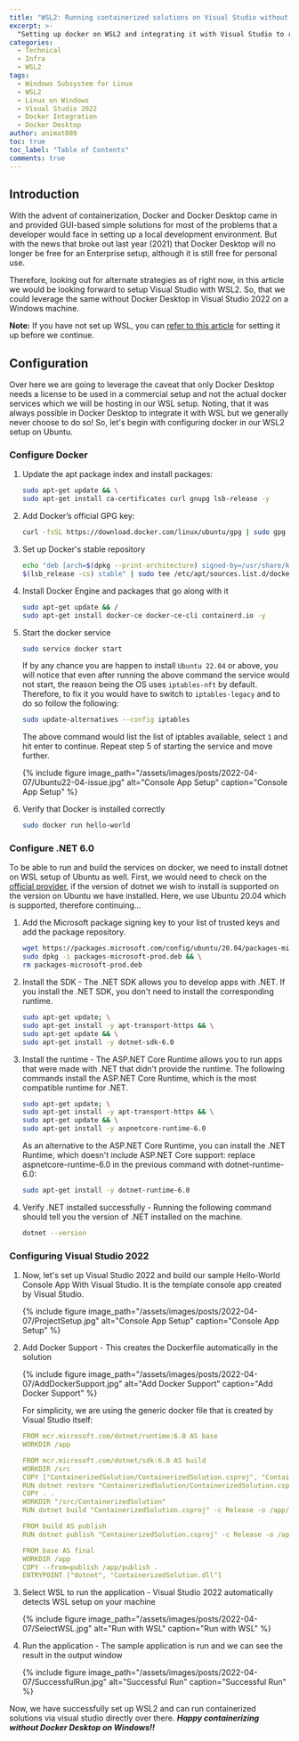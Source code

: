 ```yaml
---
title: "WSL2: Running containerized solutions on Visual Studio without Docker Desktop"
excerpt: >-
  "Setting up docker on WSL2 and integrating it with Visual Studio to run and debug the containerized applications"
categories:
  - Technical
  - Infra
  - WSL2
tags:
  - Windows Subsystem for Linux
  - WSL2
  - Linux on Windows
  - Visual Studio 2022
  - Docker Integration
  - Docker Desktop
author: animat089
toc: true
toc_label: "Table of Contents"
comments: true
---
```


## Introduction

With the advent of containerization, Docker and Docker Desktop came in and provided GUI-based simple solutions for most of the problems that a developer would face in setting up a local development environment. But with the news that broke out last year (2021) that Docker Desktop will no longer be free for an Enterprise setup, although it is still free for personal use.

Therefore, looking out for alternate strategies as of right now, in this article we would be looking forward to setup Visual Studio with WSL2. So, that we could leverage the same without Docker Desktop in Visual Studio 2022 on a Windows machine.

**Note:** If you have not set up WSL, you can [refer to this article](../wsl2-installation-windows/) for setting it up before we continue.

## Configuration

Over here we are going to leverage the caveat that only Docker Desktop needs a license to be used in a commercial setup and not the actual docker services which we will be hosting in our WSL setup. Noting, that it was always possible in Docker Desktop to integrate it with WSL but we generally never choose to do so! So, let's begin with configuring docker in our WSL2 setup on Ubuntu.

### Configure Docker

1. Update the apt package index and install packages:

    ```bash
    sudo apt-get update && \
    sudo apt-get install ca-certificates curl gnupg lsb-release -y
    ```

2. Add Docker’s official GPG key:

    ```bash
    curl -fsSL https://download.docker.com/linux/ubuntu/gpg | sudo gpg --dearmor -o /usr/share/keyrings/docker-archive-keyring.gpg
    ```

3. Set up Docker's stable repository

    ```bash
    echo "deb [arch=$(dpkg --print-architecture) signed-by=/usr/share/keyrings/docker-archive-keyring.gpg] https://download.docker.com/linux/ubuntu \
    $(lsb_release -cs) stable" | sudo tee /etc/apt/sources.list.d/docker.list > /dev/null
    ```

4. Install Docker Engine and packages that go along with it

    ```bash
    sudo apt-get update && /
    sudo apt-get install docker-ce docker-ce-cli containerd.io -y
    ```

5. Start the docker service

    ```bash
    sudo service docker start
    ```
    
    If by any chance you are happen to install `Ubuntu 22.04` or above, you will notice that even after running the above command the service would not start, the reason being the OS uses `iptables-nft` by default. Therefore, to fix it you would have to switch to `iptables-legacy` and to do so follow the following:

    ```bash
    sudo update-alternatives --config iptables
    ```

    The above command would list the list of iptables available, select `1` and hit enter to continue. Repeat step 5 of starting the service and move further.
    
    {% include figure image_path="/assets/images/posts/2022-04-07/Ubuntu22-04-issue.jpg" alt="Console App Setup" caption="Console App Setup" %}

6. Verify that Docker is installed correctly
  
    ```bash
    sudo docker run hello-world
    ```

### Configure .NET 6.0

To be able to run and build the services on docker, we need to install dotnet on WSL setup of Ubuntu as well. First, we would need to check on the [official provider](https://docs.microsoft.com/en-us/dotnet/core/install/linux-ubuntu), if the version of dotnet we wish to install is supported on the version on Ubuntu we have installed. Here, we use Ubuntu 20.04 which is supported, therefore continuing...

1. Add the Microsoft package signing key to your list of trusted keys and add the package repository.
  
    ```bash
    wget https://packages.microsoft.com/config/ubuntu/20.04/packages-microsoft-prod.deb -O packages-microsoft-prod.deb && \
    sudo dpkg -i packages-microsoft-prod.deb && \
    rm packages-microsoft-prod.deb
    ```

2. Install the SDK - The .NET SDK allows you to develop apps with .NET. If you install the .NET SDK, you don't need to install the corresponding runtime.
  
    ```bash
    sudo apt-get update; \
    sudo apt-get install -y apt-transport-https && \
    sudo apt-get update && \
    sudo apt-get install -y dotnet-sdk-6.0
    ```

3. Install the runtime - The ASP.NET Core Runtime allows you to run apps that were made with .NET that didn't provide the runtime. The following commands install the ASP.NET Core Runtime, which is the most compatible runtime for .NET.

    ```bash
    sudo apt-get update; \
    sudo apt-get install -y apt-transport-https && \
    sudo apt-get update && \
    sudo apt-get install -y aspnetcore-runtime-6.0
    ```

    As an alternative to the ASP.NET Core Runtime, you can install the .NET Runtime, which doesn't include ASP.NET Core support: replace aspnetcore-runtime-6.0 in the previous command with dotnet-runtime-6.0:

    ```bash
    sudo apt-get install -y dotnet-runtime-6.0
    ```

4. Verify .NET installed successfully - Running the following command should tell you the version of .NET installed on the machine.

    ```bash
    dotnet --version
    ```

### Configuring Visual Studio 2022

1. Now, let's set up Visual Studio 2022 and build our sample Hello-World Console App With Visual Studio. It is the template console app created by Visual Studio.

    {% include figure image_path="/assets/images/posts/2022-04-07/ProjectSetup.jpg" alt="Console App Setup" caption="Console App Setup" %}

2. Add Docker Support - This creates the Dockerfile automatically in the solution
    
    {% include figure image_path="/assets/images/posts/2022-04-07/AddDockerSupport.jpg" alt="Add Docker Support" caption="Add Docker Support" %}

    For simplicity, we are using the generic docker file that is created by Visual Studio itself:

    ```yml
    FROM mcr.microsoft.com/dotnet/runtime:6.0 AS base
    WORKDIR /app

    FROM mcr.microsoft.com/dotnet/sdk:6.0 AS build
    WORKDIR /src
    COPY ["ContainerizedSolution/ContainerizedSolution.csproj", "ContainerizedSolution/"]
    RUN dotnet restore "ContainerizedSolution/ContainerizedSolution.csproj"
    COPY . .
    WORKDIR "/src/ContainerizedSolution"
    RUN dotnet build "ContainerizedSolution.csproj" -c Release -o /app/build

    FROM build AS publish
    RUN dotnet publish "ContainerizedSolution.csproj" -c Release -o /app/publish

    FROM base AS final
    WORKDIR /app
    COPY --from=publish /app/publish .
    ENTRYPOINT ["dotnet", "ContainerizedSolution.dll"]
    ```

3. Select WSL to run the application - Visual Studio 2022 automatically detects WSL setup on your machine

    {% include figure image_path="/assets/images/posts/2022-04-07/SelectWSL.jpg" alt="Run with WSL" caption="Run with WSL" %}

4. Run the application - The sample application is run and we can see the result in the output window
  
    {% include figure image_path="/assets/images/posts/2022-04-07/SuccessfulRun.jpg" alt="Successful Run" caption="Successful Run" %}

Now, we have successfully set up WSL2 and can run containerized solutions via visual studio directly over there. _**Happy containerizing without Docker Desktop on Windows!!**_
